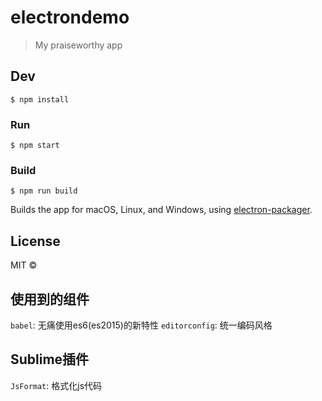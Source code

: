 # electrondemo

> My praiseworthy app


## Dev

```
$ npm install
```

### Run

```
$ npm start
```

### Build

```
$ npm run build
```

Builds the app for macOS, Linux, and Windows, using [electron-packager](https://github.com/electron-userland/electron-packager).


## License

MIT © [](https://github.com/aiziyuer/ElectronDemo.git)

## 使用到的组件

`babel`: 无痛使用es6(es2015)的新特性
`editorconfig`: 统一编码风格


## Sublime插件

`JsFormat`: 格式化js代码
